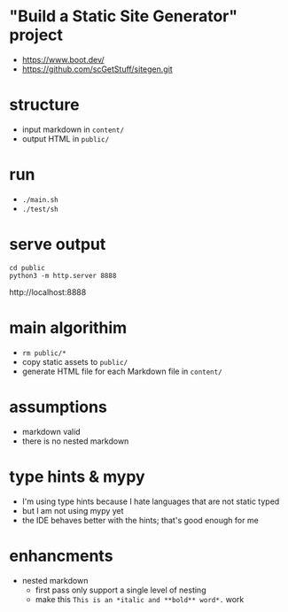 # "Build a Static Site Generator" project

-   https://www.boot.dev/
-   https://github.com/scGetStuff/sitegen.git

# structure

-   input markdown in `content/`
-   output HTML in `public/`

# run

-   `./main.sh`
-   `./test/sh`

# serve output

```shell
cd public
python3 -m http.server 8888
```

http://localhost:8888

# main algorithim

-   `rm public/*`
-   copy static assets to `public/`
-   generate HTML file for each Markdown file in `content/`

# assumptions

-   markdown valid
-   there is no nested markdown

# type hints & mypy

-   I'm using type hints because I hate languages that are not static typed
-   but I am not using mypy yet
-   the IDE behaves better with the hints; that's good enough for me

# enhancments

-   nested markdown
    -   first pass only support a single level of nesting
    -   make this `This is an *italic and **bold** word*.` work

